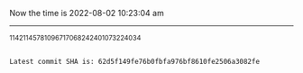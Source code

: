 Now the time is 2022-08-02 10:23:04 am

---

<small>11421145781096717068242401073224034</small>

```txt

Latest commit SHA is: 62d5f149fe76b0fbfa976bf8610fe2506a3082fe
```
